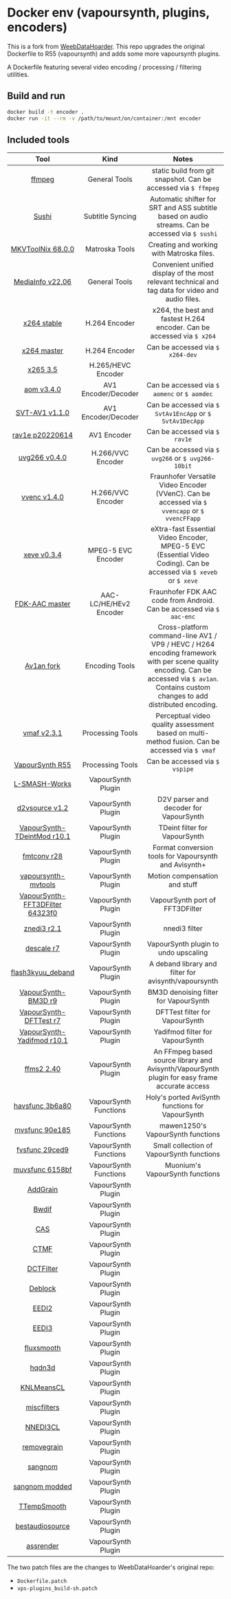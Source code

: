 # Docker env (vapoursynth, plugins, encoders)

This is a fork from [WeebDataHoarder](https://git.gammaspectra.live/WeebDataHoarder/encoder). This repo upgrades the original Dockerfile to R55 (vapoursynth) and adds some more vapoursynth plugins.

A Dockerfile featuring several video encoding / processing / filtering utilities.

## Build and run
```bash
docker build -t encoder .
docker run -it --rm -v /path/to/mount/on/container:/mnt encoder
```

## Included tools

|                                                                 Tool                                                                 |          Kind          |                                                                                              Notes                                                                                              |
|:------------------------------------------------------------------------------------------------------------------------------------:|:----------------------:|:-----------------------------------------------------------------------------------------------------------------------------------------------------------------------------------------------:|
|                                             [ffmpeg](https://johnvansickle.com/ffmpeg/)                                              |     General Tools      |                                                                 static build from git snapshot. Can be accessed via `$ ffmpeg`                                                                  |
|                                             [Sushi](https://github.com/FichteFoll/Sushi)                                             |    Subtitle Syncing    |                                                Automatic shifter for SRT and ASS subtitle based on audio streams. Can be accessed via `$ sushi`                                                 |
|                           [MKVToolNix 68.0.0](https://gitlab.com/mbunkus/mkvtoolnix/-/tree/release-68.0.0)                           |     Matroska Tools     |                                                                            Creating and working with Matroska files.                                                                            |
|                                [MediaInfo v22.06](https://github.com/MediaArea/MediaInfo/tree/v22.06)                                |     General Tools      |                                                Convenient unified display of the most relevant technical and tag data for video and audio files.                                                |
|                                 [x264 stable](https://code.videolan.org/videolan/x264/-/tree/stable)                                 |     H.264 Encoder      |                                                             x264, the best and fastest H.264 encoder. Can be accessed via `$ x264`                                                              |
|                                 [x264 master](https://code.videolan.org/videolan/x264/-/tree/master)                                 |     H.264 Encoder      |                                                                                Can be accessed via `$ x264-dev`                                                                                 |
|                                  [x265 3.5](https://bitbucket.org/multicoreware/x265_git/src/3.5/)                                   |   H.265/HEVC Encoder   |                                                                                                                                                                                                 |
|                                [aom v3.4.0](https://aomedia.googlesource.com/aom/+/refs/tags/v3.4.0/)                                |  AV1 Encoder/Decoder   |                                                                          Can be accessed via `$ aomenc` or `$ aomdec`                                                                           |
|                             [SVT-AV1 v1.1.0](https://gitlab.com/AOMediaCodec/SVT-AV1/-/releases/v1.1.0)                              |  AV1 Encoder/Decoder   |                                                                    Can be accessed via `$ SvtAv1EncApp` or `$ SvtAv1DecApp`                                                                     |
|                                   [rav1e p20220614](https://github.com/xiph/rav1e/tree/p20220614)                                    |      AV1 Encoder       |                                                                                  Can be accessed via `$ rav1e`                                                                                  |
|                                  [uvg266 v0.4.0](https://github.com/ultravideo/uvg266/tree/v0.4.0)                                   |   H.266/VVC Encoder    |                                                                       Can be accessed via `$ uvg266` or `$ uvg266-10bit`                                                                        |
|                                  [vvenc v1.4.0](https://github.com/fraunhoferhhi/vvenc/tree/v1.4.0)                                  |   H.266/VVC Encoder    |                                                 Fraunhofer Versatile Video Encoder (VVenC). Can be accessed via `$ vvencapp` or `$ vvencFFapp`                                                  |
|                                       [xeve v0.3.4](https://github.com/mpeg5/xeve/tree/v0.4.0)                                       |   MPEG-5 EVC Encoder   |                                       eXtra-fast Essential Video Encoder, MPEG-5 EVC (Essential Video Coding). Can be accessed via `$ xeveb` or `$ xeve`                                        |
|                                        [FDK-AAC master](https://github.com/mstorsjo/fdk-aac)                                         | AAC-LC/HE/HEv2 Encoder |                                                              Fraunhofer FDK AAC code from Android. Can be accessed via `$ aac-enc`                                                              |
|                                  [Av1an fork](https://git.gammaspectra.live/WeebDataHoarder/Av1an)                                   |     Encoding Tools     | Cross-platform command-line AV1 / VP9 / HEVC / H264 encoding framework with per scene quality encoding. Can be accessed via `$ av1an`.<br/>Contains custom changes to add distributed encoding. |
|                                      [vmaf v2.3.1](https://github.com/Netflix/vmaf/tree/v2.3.1)                                      |    Processing Tools    |                                                 Perceptual video quality assessment based on multi-method fusion. Can be accessed via `$ vmaf`                                                  |
|                                [VapourSynth R55](https://github.com/vapoursynth/vapoursynth.git)                                |    Processing Tools    |                                                                                 Can be accessed via `$ vspipe`                                                                                  |
|                                     [L-SMASH-Works](https://github.com/VFR-maniac/L-SMASH-Works)                                     |   VapourSynth Plugin   |                                                                                                                                                                                                 |
|                                  [d2vsource v1.2](https://github.com/dwbuiten/d2vsource/tree/v1.2)                                   |   VapourSynth Plugin   |                                                                             D2V parser and decoder for VapourSynth                                                                              |
|            [VapourSynth-TDeintMod r10.1](https://github.com/HomeOfVapourSynthEvolution/VapourSynth-TDeintMod/tree/r10.1)             |   VapourSynth Plugin   |                                                                                  TDeint filter for VapourSynth                                                                                  |
|                                   [fmtconv r28](https://github.com/EleonoreMizo/fmtconv/tree/r28)                                    |   VapourSynth Plugin   |                                                                      Format conversion tools for Vapoursynth and Avisynth+                                                                      |
|                           [vapoursynth-mvtools](https://github.com/dubhater/vapoursynth-mvtools/tree/v23)                            |   VapourSynth Plugin   |                                                                                  Motion compensation and stuff                                                                                  |
| [VapourSynth-FFT3DFilter 64323f0](https://github.com/myrsloik/VapourSynth-FFT3DFilter/tree/64323f0fdee4dd4fe429ee6287906dbae8e7571c) |   VapourSynth Plugin   |                                                                                 VapourSynth port of FFT3DFilter                                                                                 |
|                                    [znedi3 r2.1](https://github.com/sekrit-twc/znedi3/tree/r2.1)                                     |   VapourSynth Plugin   |                                                                                          nnedi3 filter                                                                                          |
|                            [descale r7](https://github.com/Irrational-Encoding-Wizardry/descale/tree/r7)                             |   VapourSynth Plugin   |                                                                              VapourSynth plugin to undo upscaling                                                                               |
|                                 [flash3kyuu_deband](https://github.com/SAPikachu/flash3kyuu_deband)                                  |   VapourSynth Plugin   |                                                                      A deband library and filter for avisynth/vapoursynth                                                                       |
|                    [VapourSynth-BM3D r9](https://github.com/HomeOfVapourSynthEvolution/VapourSynth-BM3D/tree/r9)                     |   VapourSynth Plugin   |                                                                              BM3D denoising filter for VapourSynth                                                                              |
|                 [VapourSynth-DFTTest r7](https://github.com/HomeOfVapourSynthEvolution/VapourSynth-DFTTest/tree/r7)                  |   VapourSynth Plugin   |                                                                                 DFTTest filter for VapourSynth                                                                                  |
|             [VapourSynth-Yadifmod r10.1](https://github.com/HomeOfVapourSynthEvolution/VapourSynth-Yadifmod/tree/r10.1)              |   VapourSynth Plugin   |                                                                                 Yadifmod filter for VapourSynth                                                                                 |
|                                        [ffms2 2.40](https://github.com/FFMS/ffms2/tree/2.40)                                         |   VapourSynth Plugin   |                                                  An FFmpeg based source library and Avisynth/VapourSynth plugin for easy frame accurate access                                                  |
|                              [havsfunc 3b6a80](https://github.com/HomeOfVapourSynthEvolution/havsfunc)                               | VapourSynth Functions  |                                                                        Holy's ported AviSynth functions for VapourSynth                                                                         |
|                               [mvsfunc 90e185](https://github.com/HomeOfVapourSynthEvolution/mvsfunc)                                | VapourSynth Functions  |                                                                                mawen1250's VapourSynth functions                                                                                |
|                              [fvsfunc 29ced9](https://github.com/Irrational-Encoding-Wizardry/fvsfunc)                               | VapourSynth Functions  |                                                                            Small collection of VapourSynth functions                                                                            |
|                                    [muvsfunc 6158bf](https://github.com/WolframRhodium/muvsfunc)                                     | VapourSynth Functions  |                                                                                 Muonium's VapourSynth functions                                                                                 |
| [AddGrain]() | VapourSynth Plugin | |
| [Bwdif]() | VapourSynth Plugin | |
| [CAS]() | VapourSynth Plugin | |
| [CTMF]() | VapourSynth Plugin | |
| [DCTFilter]() | VapourSynth Plugin | |
| [Deblock]() | VapourSynth Plugin | |
| [EEDI2]() | VapourSynth Plugin | |
| [EEDI3]() | VapourSynth Plugin | |
| [fluxsmooth]() | VapourSynth Plugin | |
| [hqdn3d]() | VapourSynth Plugin | |
| [KNLMeansCL]() | VapourSynth Plugin | |
| [miscfilters]() | VapourSynth Plugin | |
| [NNEDI3CL]() | VapourSynth Plugin | |
| [removegrain]() | VapourSynth Plugin | |
| [sangnom]() | VapourSynth Plugin | |
| [sangnom modded]() | VapourSynth Plugin | |
| [TTempSmooth]() | VapourSynth Plugin | |
| [bestaudiosource]() | VapourSynth Plugin | |
| [assrender]() | VapourSynth Plugin | |

The two patch files are the changes to WeebDataHoarder's original repo:
- `Dockerfile.patch`
- `vps-plugins_build-sh.patch`
